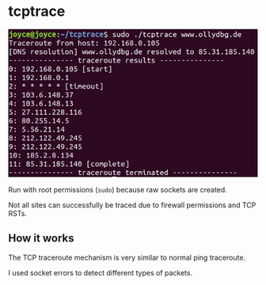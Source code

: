 # tcptrace

![Example use (after compile)](example.png)

Run with root permissions (`sudo`) because raw sockets are created.

Not all sites can successfully be traced due to firewall permissions and TCP RSTs.

## How it works

The TCP traceroute mechanism is very similar to normal ping traceroute.

I used socket errors to detect different types of packets.
